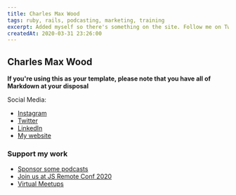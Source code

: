 ```yaml
---
title: Charles Max Wood
tags: ruby, rails, podcasting, marketing, training
excerpt: Added myself so there's something on the site. Follow me on Twitter, hire someone else.
createdAt: 2020-03-31 23:26:00
---
```


## Charles Max Wood

**If you're using this as your template, please note that you have all of Markdown at your disposal**

Social Media:

* [Instagram](https://instagram.com/charlesmaxwood)
* [Twitter](https://twitter.com/cmaxw)
* [LinkedIn](https://linkedin.com/in/charlesmaxwood)
* [My website](https://devchat.tv)

### Support my work

* [Sponsor some podcasts](https://devchat.tv/sponsor)
* [Join us at JS Remote Conf 2020](http://jsremoteconf.com)
* [Virtual Meetups](https://devchat.tv/meetups)
